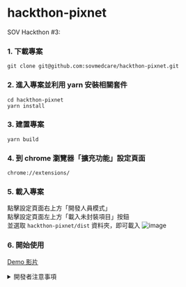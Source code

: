 # hackthon-pixnet
SOV Hackthon #3:

### 1. 下載專案
```
git clone git@github.com:sovmedcare/hackthon-pixnet.git
```

### 2. 進入專案並利用 yarn 安裝相關套件
```
cd hackthon-pixnet
yarn install
```

### 3. 建置專案
```
yarn build
```


### 4. 到 chrome 瀏覽器「擴充功能」設定頁面
```
chrome://extensions/
```

### 5. 載入專案
點擊設定頁面右上方「開發人員模式」  
點擊設定頁面左上方「載入未封裝項目」按鈕  
並選取 `hackthon-pixnet/dist` 資料夾，即可載入
![image](https://user-images.githubusercontent.com/33479301/63661034-ae7a3f80-c7eb-11e9-8732-bcc495e1780b.png)


### 6. 開始使用
[Demo 影片](https://youtu.be/el3vGpKjttk)  


<details>
<summary>開發者注意事項</summary>
[node-synonym](https://github.com/Samurais/node-synonyms) 沒辦法安裝在 node v12.x 版本
所以要開發的話，要把 node 降版到 v10 才能夠正常安裝該套件。
應該是與相依的 [node-word2vec](https://github.com/chatopera/node-word2vec) 有關，參考這個 [issue](https://github.com/chatopera/node-word2vec/issues/3)
</details>

